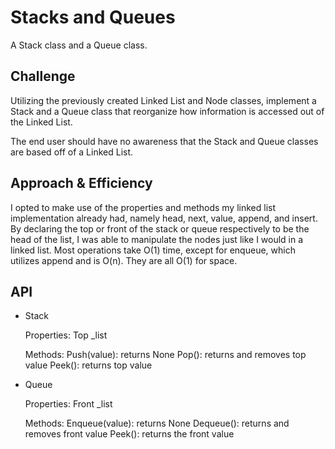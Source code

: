 # Stacks and Queues

A Stack class and a Queue class.

## Challenge

Utilizing the previously created Linked List and Node classes, implement a Stack and a Queue class that reorganize how information is accessed out of the Linked List.

The end user should have no awareness that the Stack and Queue classes are based off of a Linked List.

## Approach & Efficiency

I opted to make use of the properties and methods my linked list implementation already had, namely head, next, value, append, and insert. By declaring the top or front of the stack or queue respectively to be the head of the list, I was able to manipulate the nodes just like I would in a linked list. Most operations take O(1) time, except for enqueue, which utilizes append and is O(n). They are all O(1) for space.

## API

* Stack

    Properties:
      Top
      _list

    Methods:
      Push(value): returns None
      Pop(): returns and removes top value
      Peek(): returns top value

* Queue

    Properties:
      Front
      _list

    Methods:
      Enqueue(value): returns None
      Dequeue(): returns and removes front value
      Peek(): returns the front value